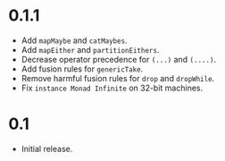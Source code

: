 # 0.1.1

* Add `mapMaybe` and `catMaybes`.
* Add `mapEither` and `partitionEithers`.
* Decrease operator precedence for `(...)` and `(....)`.
* Add fusion rules for `genericTake`.
* Remove harmful fusion rules for `drop` and `dropWhile`.
* Fix `instance Monad Infinite` on 32-bit machines.

# 0.1

* Initial release.
